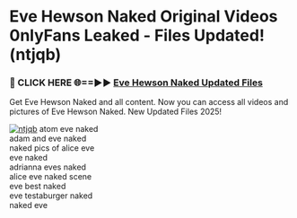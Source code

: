 # Eve Hewson Naked Original Videos 0nlyFans Leaked - Files Updated! (ntjqb)

<h3>🔴 CLICK HERE 🌐==►► <a href="https://tinyurl.com/yckcrads" rel="nofollow">Eve Hewson Naked Updated Files</a></h3>

Get Eve Hewson Naked and all content. Now you can access all videos and pictures of Eve Hewson Naked. New Updated Files 2025!

[![ntjqb](https://i.imgur.com/hpKpOFt.gif)](https://tinyurl.com/yckcrads)
atom eve naked<br>
adam and eve naked<br>
naked pics of alice eve<br>
eve naked<br>
adrianna eves naked<br>
alice eve naked scene<br>
eve best naked<br>
eve testaburger naked<br>
naked eve